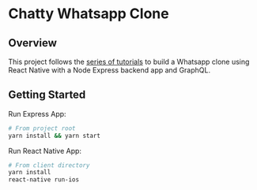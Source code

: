 # Chatty Whatsapp Clone

## Overview

This project follows the [series of tutorials](https://medium.com/react-native-training/building-chatty-a-whatsapp-clone-with-react-native-and-apollo-part-1-setup-68a02f7e11) 
to build a Whatsapp clone using React Native 
with a Node Express backend app and GraphQL. 

## Getting Started

Run Express App:

```bash
# From project root
yarn install && yarn start
```

Run React Native App:

```bash
# From client directory
yarn install
react-native run-ios
```
